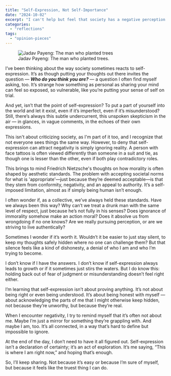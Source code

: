 ```yaml
---
title: "Self-Expression, Not Self-Importance"
date: "2024-10-02"
excerpt: "I can't help but feel that society has a negative perception of self-expression, making me question my own identity — as if I don't deserve to scribble down my thoughts, as if my inner self isn't real."
categories:
  - "reflections"
tags: 
  - "opinion-pieces"
---
```


<figure class="align-center">
  <img src="{{ site.url }}{{ site.baseurl }}/assets/images/jadav-payeng.jpeg" alt="Jadav Payeng: The man who planted trees">
  <figcaption>Jadav Payeng: The man who planted trees.</figcaption>
</figure> 

I’ve been thinking about the way society sometimes reacts to self-expression. It’s as though putting your thoughts out there invites the question — _**Who do you think you are?**_ — a question I often find myself asking, too. It’s strange how something as personal as sharing your mind can feel so exposed, so vulnerable, like you’re putting your sense of self on trial.

And yet, isn’t that the point of self-expression? To put a part of yourself into the world and let it exist, even if it’s imperfect, even if it’s misunderstood? Still, there’s always this subtle undercurrent, this unspoken skepticism in the air — in glances, in vague comments, in the echoes of their own expressions.

This isn't about criticizing society, as I'm part of it too, and I recognize that not everyone sees things the same way. However, to deny that self-expression can attract negativity is simply ignoring reality. A person with face tattoos is often viewed differently than someone in a suit and tie, as though one is lesser than the other, even if both play contradictory roles.

This brings to mind Friedrich Nietzsche's thoughts on how morality is often shaped by aesthetic standards. The problem with accepting societal norms for what is 'appropriate'—just because they’re deemed acceptable—is that they stem from conformity, negativity, and an appeal to authority. It’s a self-imposed limitation, almost as if simply being human isn’t enough.

I often wonder if, as a collective, we’ve always held these standards. Have we always been this way? Why can’t we treat a drunk man with the same level of respect, just because he’s not fully in his senses? Does ignorance of immorality somehow make an action moral? Does it absolve us from wrongdoing if no one knows? Are we really pursuing perception, or are we striving to live authentically?

Sometimes I wonder if it’s worth it. Wouldn’t it be easier to just stay silent, to keep my thoughts safely hidden where no one can challenge them? But that silence feels like a kind of dishonesty, a denial of who I am and who I’m trying to become.

I don’t know if I have the answers. I don’t know if self-expression always leads to growth or if it sometimes just stirs the waters. But I do know this: holding back out of fear of judgment or misunderstanding doesn’t feel right either.

I’m learning that self-expression isn’t about proving anything. It’s not about being right or even being understood. It’s about being honest with myself — about acknowledging the parts of me that I might otherwise keep hidden, not because they’re unworthy, but because they’re real.

When I encounter negativity, I try to remind myself that it’s often not about me. Maybe I’m just a mirror for something they’re grappling with. And maybe I am, too. It’s all connected, in a way that’s hard to define but impossible to ignore.

At the end of the day, I don’t need to have it all figured out. Self-expression isn’t a declaration of certainty; it’s an act of exploration. It’s me saying, “This is where I am right now,” and hoping that’s enough.

So, I’ll keep sharing. Not because it’s easy or because I’m sure of myself, but because it feels like the truest thing I can do.